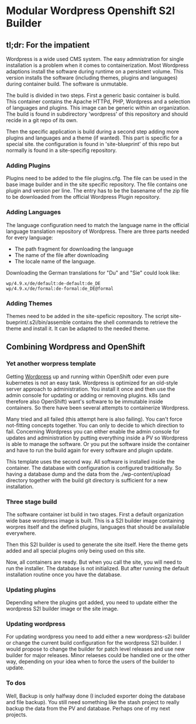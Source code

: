 # Modular Wordpress Openshift S2I Builder

## tl;dr: For the impatient

Wordpress is a wide used CMS system. The easy admnistration for single installation is a problem when it comes to
containerization. Most Wordpress adaptions install the software during runtime on a persistent volume. This version
installs the software (including themes, plugins and languages) during container build. The software is unmutable.

The build is divided in two steps. First a generic basic container is build. This container contains the Apache HTTPd,
PHP, Wordpress and a selection of languages and plugins. This image can be generic within an organization. The build
is found in subdirectory 'wordpress' of this repository and should recide in a git repo of its own.

Then the specific application is build during a second step adding more plugins and languages and a theme (if wanted).
This part is specific for a special site. the configuration is found in 'site-blueprint' of this repo but normally is
found in a site-specifig repository.


### Adding Plugins
Plugins need to be added to the file plugins.cfg. The file can be used in the base image builder and in the site
specific repository. The file contains one plugin and version per line. The entry has to be the basename of the zip
file to be downloaded from the official Wordpress Plugin repository.


### Adding Languages
The language configuration need to match the language name in the official language translation repository of 
Wordpress. There are three parts needed for every language:

* The path fragment for downloading the language
* The name of the file after downloading
* The locale name of the language.

Downloading the German translations for "Du" and "Sie" could look like: 
```
wp/4.9.x/de/default:de-default:de_DE
wp/4.9.x/de/formal:de-formal:de_DE@formal
```

### Adding Themes
Themes need to be added in the site-speficic repository. The script site-bueprint/.s2i/bin/assemble contains the shell
commands to retrieve the theme and install it. It can be adapted to the needed theme.


## Combining Wordpress and OpenShift

### Yet another worpress template

Getting [Wordpress](https://www.wordpress.org) up and running within OpenShift oder even pure kubernetes is not an easy
task. Wordpress is optimized for an old-style server approach to administration. You install it once and then use the 
admin console for updating or adding or removing plugins. k8s (and therefore also OpenShift) want's software to be 
immutable inside containers. So there have been several attempts to containerize Wordpress. 

Many tried and all failed (this attempt here is also failing). You can't force not-fitting concepts together. You can
only to decide to which direction to fail. Concerning Wordpress you can either enable the admin console for updates
and administration by putting everything inside a PV so Wordpress is able to manage the software. Or you put the
software inside the container and have to run the build again for every software and plugin update.

This template uses the second way. All software is installed inside the container. The database with configuration is
configured traditionally. So having a database dump and the data from the ./wp-content/upload directory together with
the build git directory is sufficient for a new installation.


### Three stage build
The software container ist build in two stages. First a default organization wide base wordpress image is built. This
is a S2I builder image containing worpres itself and the defined plugins, languages that should be availailable
everywhere.

Then this S2I builder is used to generate the site itself. Here the theme gets added and all special plugins only 
being used on this site.

Now, all containers are ready. But when you call the site, you will need to run the installer. The database is not 
initialized. But after running the default installation routine once you have the database.

### Updating plugins
Depending where the plugins got added, you need to update either the wordpress S2I builder image or the site image.

### Updating wordpress
For updating wordpress you need to add either a new wordpress-s2i builder or change the current build configuration for
the wordpress S2I builder. I would propose to change the builder for patch level releases and use new builder for
major releases. Minor relaeses could be handled one or the other way, depending on your idea when to force the users
of the builder to update.

### To dos
Well, Backup is only halfway done (I included exporter doing the database and file backup). You still need something
like the stash project to really backup the data from the PV and database. Perhaps one of my next projects. 
